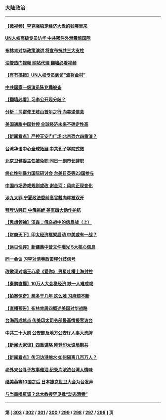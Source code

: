 ### 大陆政治
---
#### [【微视频】李克强稳定经济大盘的钱哪里来](../../pages/ncid277/n13745943.md?05270045) 
#### [UN人权高级专员访华 中共密件外泄震惊国际](../../pages/ncid277/n13745817.md?05270045) 
#### [布林肯对华政策演讲 将宣布抗共三大支柱](../../pages/ncid277/n13745974.md?05270045) 
#### [油管热门视频 网站代理 翻墙必看视频](http://209.222.30.114:81/youtube.html?05270045)
#### [【有冇搞错】UN人权专员到访“波将金村”](../../pages/ncid277/n13745359.md?05270045) 
#### [中共国家一级演员陈兆舜被查](../../pages/ncid277/n13745737.md?05270045) 
#### [【翻墙必看】习李公开现分歧？](../../pages/ncid277/n13745511.md?05270045) 
#### [分析：习密使王岐山首尔之行 向美递信息](../../pages/ncid277/n13745482.md?05270045) 
#### [美国通胀中国封控 全球经济未来不确定性高](../../pages/ncid277/n13745529.md?05270045) 
#### [【新闻看点】严控天安门广场 北京恐六四重演？](../../pages/ncid277/n13745195.md?05270045) 
#### [台湾华语中心全球拓展 中共孔子学院式微](../../pages/ncid277/n13745484.md?05270045) 
#### [北京卫健委主任被免职 同日一副市长辞职](../../pages/ncid277/n13745420.md?05270045) 
#### [终止性别暴力国际研讨会 台美日英等23国参与](../../pages/ncid277/n13745455.md?05270045) 
#### [中国市场游戏规则或改 谢金河：风向正现变化](../../pages/ncid277/n13745383.md?05270045) 
#### [涉九大罪 宁夏政法委前高官戴向晖被双开](../../pages/ncid277/n13745421.md?05270045) 
#### [拜登访韩日 中俄挑衅 美军四大动作护航](../../pages/ncid277/n13745423.md?05270045) 
#### [【思想领袖】汉森：俄乌战中的信息战（上）](../../pages/ncid277/n13709254.md?05270045) 
#### [【财商天下】印太经济框架启动 中美或有一战？](../../pages/ncid277/n13745214.md?05270045) 
#### [【远见快评】新疆集中营文件曝光 5大核心信息](../../pages/ncid277/n13745312.md?05270045) 
#### [同一会议 习李对清零政策释分歧信号](../../pages/ncid277/n13745273.md?05270045) 
#### [改歌词对唱王心凌《爱你》 男星吐槽上海封控](../../pages/ncid277/n13745219.md?05270045) 
#### [【秦鹏直播】10万人大会稳经济 缺一人难成戏](../../pages/ncid277/n13745294.md?05270045) 
#### [【拍案惊奇】想多干几年 这么难 习麻烦不断](../../pages/ncid277/n13745170.md?05270045) 
#### [【直播预告】布林肯周四概述美国对华战略](../../pages/ncid277/n13745109.md?05270045) 
#### [台海再成焦点 传美印太司令部最高情报官访台](../../pages/ncid277/n13744969.md?05270045) 
#### [中共二十大前 公安部及地方公安厅人事大洗牌](../../pages/ncid277/n13745022.md?05270045) 
#### [【新闻大家谈】四重谋略 拜登印太设局剿共](../../pages/ncid277/n13744616.md?05270045) 
#### [【新闻看点】传习访港缩水 如何隔离几百万人？](../../pages/ncid277/n13744426.md?05270045) 
#### [老外来台寻子故事催泪 纪录片浓浓台湾人情味](../../pages/ncid277/n13744778.md?05270045) 
#### [继美英等10国之后 日本捷克世卫大会为台发声](../../pages/ncid277/n13744722.md?05270045) 
#### [与当局唱反调？北大教授罕见批“动态清零”](../../pages/ncid277/n13744643.md?05270045) 

---
#### 第 [ [303](./303.md?05270045) / [302](./302.md?05270045) / [301](./301.md?05270045) / [300](./300.md?05270045) / [299](./299.md?05270045) / [298](./298.md?05270045) / [297](./297.md?05270045) / [296](./296.md?05270045) ] 页
